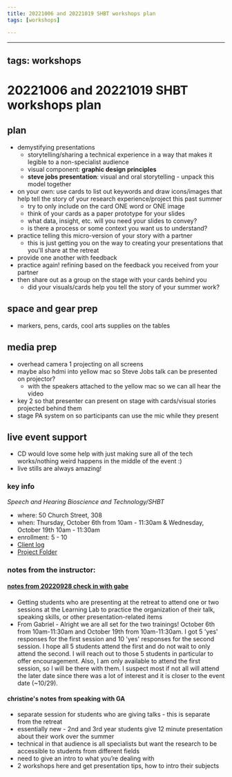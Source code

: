 ```yaml
---
title: 20221006 and 20221019 SHBT workshops plan
tags: [workshops]

---
```


---
tags: workshops
---
# 20221006 and 20221019 SHBT workshops plan

## plan
* demystifying presentations
    * storytelling/sharing a technical experience in a way that makes it legible to a non-specialist audience
    * visual component: **graphic design principles**
    * **steve jobs presentation**: visual and oral storytelling - unpack this model together
* on your own: use cards to list out keywords and draw icons/images that help tell the story of your research experience/project this past summer
    * try to only include on the card ONE word or ONE image
    * think of your cards as a paper prototype for your slides
    * what data, insight, etc. will you need your slides to convey?
    * is there a process or some context you want us to understand?
* practice telling this micro-version of your story with a partner
    * this is just getting you on the way to creating your presentations that you'll share at the retreat
* provide one another with feedback
* practice again! refining based on the feedback you received from your partner
* then share out as a group on the stage with your cards behind you
    * did your visuals/cards help you tell the story of your summer work?

## space and gear prep
* markers, pens, cards, cool arts supplies on the tables

## media prep
* overhead camera 1 projecting on all screens
* maybe also hdmi into yellow mac so Steve Jobs talk can be presented on projector?
    * with the speakers attached to the yellow mac so we can all hear the video
* key 2 so that presenter can present on stage with cards/visual stories projected behind them 
* stage PA system on so participants can use the mic while they present

## live event support
* CD would love some help with just making sure all of the tech works/nothing weird happens in the middle of the event :)
* live stills are always amazing!

### key info
*Speech and Hearing Bioscience and Technology/SHBT*

* where: 50 Church Street, 308
* when: Thursday, October 6th from 10am - 11:30am & Wednesday, October 19th 10am - 11:30am
* enrollment: 5 - 10
* [Client log](https://docs.google.com/document/d/1VbORqSfcTFYmBzEn4jGVFPdCqnWOYrark1Dgnk01wFM/edit#heading=h.xcblu3y3ib6a)
* [Project Folder](https://drive.google.com/drive/folders/1gFt-PjJJC4wU65cg7KrmJ9FGNu_62qe2)

### notes from the instructor:

#### [notes from 20220928 check in with gabe](https://docs.google.com/document/d/1d95M8dmUXGQrwlekaPbY26fAkM3fo7XGWt3uUdLE0n4/edit#)

#### 
* Getting students who are presenting at the retreat to attend one or two sessions at the Learning Lab to practice the organization of their talk, speaking skills, or other presentation-related items
* From Gabriel - Alright we are all set for the two trainings! October 6th from 10am-11:30am and October 19th from 10am-11:30am. I got 5 'yes' responses for the first session and 10 'yes' responses for the second session. I hope all 5 students attend the first and do not wait to only attend the second. I will reach out to those 5 students in particular to offer encouragement. Also, I am only available to attend the first session, so I will be there with them. I suspect most if not all will attend the later date since there was a lot of interest and it is closer to the event date (~10/29).

#### christine's notes from speaking with GA
* separate session for students who are giving talks - this is separate from the retreat
* essentially new - 2nd and 3rd year students give 12 minute presentation about their work over the summer
* technical in that audience is all specialists but want the research to be accessible to students from different fields
* need to give an intro to what you’re dealing with
* 2 workshops here and get presentation tips, how to intro their subjects

